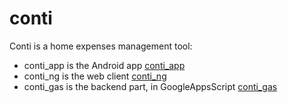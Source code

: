 # conti

Conti is a home expenses management tool: 
 * conti_app is the Android app [conti_app](../../../conti_app)
 * conti_ng is the web client [conti_ng](../../../conti_ng)
 * conti_gas is the backend part, in GoogleAppsScript [conti_gas](../../../conti_gas)
